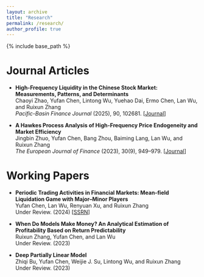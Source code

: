 ```yaml
---
layout: archive
title: "Research"
permalink: /research/
author_profile: true
---
```


{% include base_path %}

Journal Articles
==========================
* **High-Frequency Liquidity in the Chinese Stock Market: Measurements, Patterns, and Determinants** <br> 
Chaoyi Zhao, Yufan Chen, Lintong Wu, Yuehao Dai, Ermo Chen, Lan Wu, and Ruixun Zhang <br>
*Pacific-Basin Finance Journal* (2025), 90, 102681. [[Journal](https://doi.org/10.1016/j.pacfin.2025.102681)] 

* **A Hawkes Process Analysis of High-Frequency Price Endogeneity and Market Efficiency** <br> 
Jingbin Zhuo, Yufan Chen, Bang Zhou, Baiming Lang, Lan Wu, and Ruixun Zhang <br>
*The European Journal of Finance* (2023), 30(9), 949–979. [[Journal](https://doi.org/10.1080/1351847X.2023.2251531)]

Working Papers
==========================
* **Periodic Trading Activities in Financial Markets: Mean-field Liquidation Game with Major–Minor Players** <br> 
Yufan Chen, Lan Wu, Renyuan Xu, and Ruixun Zhang <br>
Under Review. (2024) [[SSRN](https://papers.ssrn.com/sol3/papers.cfm?abstract_id=4929201)]

* **When Do Models Make Money? An Analytical Estimation of Profitability Based on Return Predictability** <br> 
Ruixun Zhang, Yufan Chen, and Lan Wu <br>
Under Review. (2023) 

* **Deep Partially Linear Model** <br> 
Zhiqi Bu, Yufan Chen, Weijie J. Su, Lintong Wu, and Ruixun Zhang <br>
Under Review. (2023)